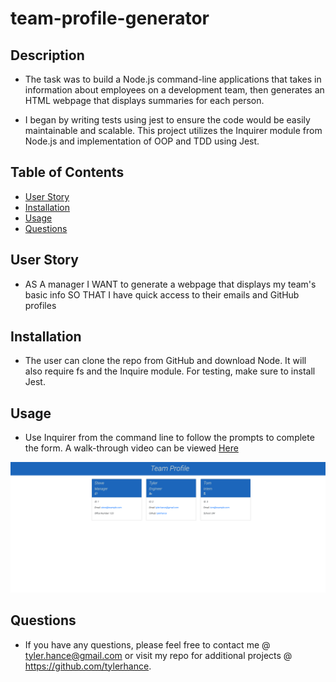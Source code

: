 # team-profile-generator  

<h2>Description</h2>

*   The task was to build a Node.js command-line applications that takes in information about employees on a development team, then generates an HTML webpage that displays summaries for each person. 

* I began by writing tests using jest to ensure the code would be easily maintainable and scalable. This project utilizes the Inquirer module from Node.js and implementation of OOP and TDD using Jest.

## Table of Contents
* [User Story](#userstory)
* [Installation](#installation)
* [Usage](#usage)
* [Questions](#questions)

<h2>User Story</h2>

*   AS A manager
    I WANT to generate a webpage that displays my team's basic info
    SO THAT I have quick access to their emails and GitHub profiles

<h2>Installation</h2>

* The user can clone the repo from GitHub and download Node. It will also require fs and the Inquire module. For testing, make sure to install Jest.

<h2>Usage</h2>

* Use Inquirer from the command line to follow the prompts to complete the form. A walk-through video can be viewed [Here](https://drive.google.com/file/d/15EzGw7XT8Q5v4nO5FjTXcMAe3_USHiMX/view)<br>
<img src="./assets/images/teamprofile.png">

<h2>Questions</h2>

* If you have any questions, please feel free to contact me @ tyler.hance@gmail.com or visit my repo for additional projects @ https://github.com/tylerhance.
